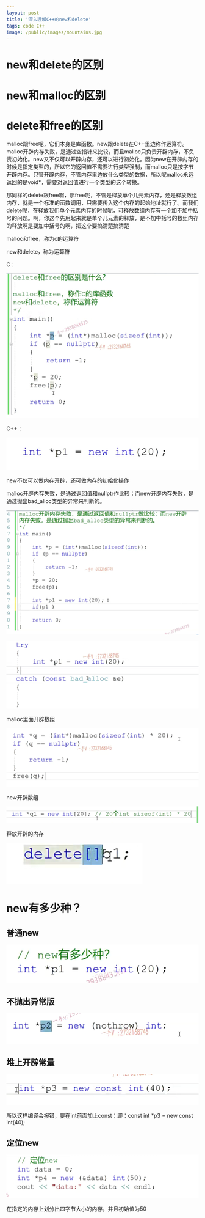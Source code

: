```yaml
---
layout: post
title: '深入理解C++的new和delete'
tags: code C++
image: /public/images/mountains.jpg
---
```


# new和delete的区别

# new和malloc的区别

# delete和free的区别

malloc跟free呢，它们本身是库函数。new跟delete在C++里边称作运算符。malloc开辟内存失败，是通过空指针来比较，而且malloc只负责开辟内存，不负责初始化。new又不仅可以开辟内存，还可以进行初始化。因为new在开辟内存的时候是指定类型的，所以它的返回值不需要进行类型强制，而malloc只是按字节开辟内存。只管开辟内存，不管内存里边放什么类型的数据，所以呢malloc永远返回的是void*，需要对返回值进行一个类型的这个转换。

那同样的delete跟free啊，那free呢，不管是释放单个儿元素内存，还是释放数组内存，就是一个标准的函数调用，只需要传入这个内存的起始地址就行了。而我们delete呢，在释放我们单个元素内存的时候呢，可释放数组内存有一个加不加中括号的问题。啊，你这个先用起来就是单个儿元素的释放，是不加中括号的数组内存的释放啊是要加中括号的啊，把这个要搞清楚搞清楚





malloc和free，称为c的运算符

new和delete，称为运算符

C：

![image-20230923204047505](../public/images/C++/2023-11-24_8/image-20230923204047505.png)

C++：

![image-20230923204142753](../public/images/C++/2023-11-24_8/image-20230923204142753.png)

new不仅可以做内存开辟，还可做内存的初始化操作

malloc开辟内存失败，是通过返回值和nullptr作比较；而new开辟内存失败，是通过抛出bad_alloc类型的异常来判断的。

![image-20230923204340871](../public/images/C++/2023-11-24_8/image-20230923204340871.png)

![image-20230923204719450](../public/images/C++/2023-11-24_8/image-20230923204719450.png)



malloc里面开辟数组

![image-20230923204830619](../public/images/C++/2023-11-24_8/image-20230923204830619.png)

new开辟数组

![image-20230923204923124](../public/images/C++/2023-11-24_8/image-20230923204923124.png)

释放开辟的内存

![image-20230923205111803](../public/images/C++/2023-11-24_8/image-20230923205111803.png)

# new有多少种？

## 普通new

![image-20230923210049082](../public/images/C++/2023-11-24_8/image-20230923210049082.png)

## 不抛出异常版

![image-20230923210102005](../public/images/C++/2023-11-24_8/image-20230923210102005.png)

## 堆上开辟常量

![image-20230923210144318](../public/images/C++/2023-11-24_8/image-20230923210144318.png)

所以这样编译会报错，要在int前面加上const：即：const int *p3 = new const int(40);



## 定位new

![image-20230923210516523](../public/images/C++/2023-11-24_8/image-20230923210516523.png)

在指定的内存上划分出四字节大小的内存，并且初始值为50
